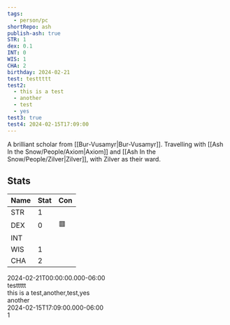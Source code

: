 ```yaml
---  
tags:  
  - person/pc  
shortRepo: ash  
publish-ash: true  
STR: 1  
dex: 0.1  
INT: 0  
WIS: 1  
CHA: 2  
birthday: 2024-02-21  
test: testtttt  
test2:  
  - this is a test  
  - another  
  - test  
  - yes  
test3: true  
test4: 2024-02-15T17:09:00  
---  
```

A brilliant scholar from [[Bur-Vusamyr|Bur-Vusamyr]]. Travelling with [[Ash In the Snow/People/Axiom|Axiom]] and [[Ash In the Snow/People/Zilver|Zilver]], with Zilver as their ward.  
  
## Stats  
  
| Name | Stat                                                          | Con                                           |  
| ---- | ------------------------------------------------------------- | --------------------------------------------- |  
| STR  | 1         |   |  
| DEX  | 0 | 🟥   |  
| INT  |          |     |  
| WIS  | 1                                |     |  
| CHA  | 2                                |     |  
  
2024-02-21T00:00:00.000-06:00  
testtttt  
this is a test,another,test,yes  
another  
2024-02-15T17:09:00.000-06:00  
1  
 
